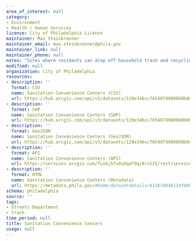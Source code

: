 ```yaml
---
area_of_interest: null
category:
- Environment
- Health / Human Services
license: City of Philadelphia License
maintainer: Max Steinbrenner
maintainer_email: max.steinbrenner@phila.gov
maintainer_link: null
maintainer_phone: null
notes: "Sites where residents can drop off household trash and recycling."
modified: null
organization: City of Philadelphia
resources:
- description: ''
  format: CSV
  name: Sanitation Convenience Centers (CSV)
  url: https://hub.arcgis.com/api/v3/datasets/129e346cc7654079980860b0656587a5_0/downloads/data?format=csv&spatialRefId=3857&where=1%3D1
- description: ''
  format: SHP
  name: Sanitation Convenience Centers (SHP)
  url: https://hub.arcgis.com/api/v3/datasets/129e346cc7654079980860b0656587a5_0/downloads/data?format=shp&spatialRefId=3857&where=1%3D1
- description: ''
  format: GeoJSON
  name: Sanitation Convenience Centers (GeoJSON)
  url: https://hub.arcgis.com/api/v3/datasets/129e346cc7654079980860b0656587a5_0/downloads/data?format=geojson&spatialRefId=4326&where=1%3D1
- description: ''
  format: API
  name: Sanitation Convenience Centers (API)
  url: https://services.arcgis.com/fLeGjb7u4uXqeF9q/ArcGIS/rest/services/Sanitation_Convenience_Centers/FeatureServer/0/query?where=1%3D1
- description: ''
  format: HTML
  name: Sanitation Convenience Centers (Metadata)
  url: https://metadata.phila.gov/#home/datasetdetails/613b7db4b114fb001e413f89/representationdetails/613b7db6b114fb001e413f8e/
schema: philadelphia
source: ''
tags:
- Streets Department
- trash
time_period: null
title: Sanitation Convenience Centers
usage: null
---
```

